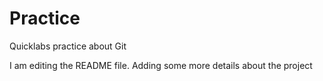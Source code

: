 # Practice
Quicklabs practice about Git

I am editing the README file. Adding some more details about the project
